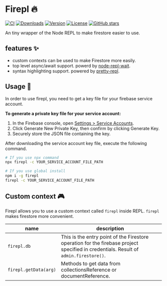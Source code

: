 # Firepl 🔥
[![CI](https://github.com/kawamataryo/firepl/actions/workflows/release.yml/badge.svg)](https://github.com/kawamataryo/firepl/actions/workflows/ci.yml)
<a href="https://npmcharts.com/compare/firepl?minimal=true"><img src="https://img.shields.io/npm/dt/firepl.svg" alt="Downloads"></a>
<a href="https://www.npmjs.com/package/firepl"><img src="https://img.shields.io/npm/v/firepl.svg" alt="Version"></a>
<a href="https://www.npmjs.com/package/firepl"><img src="https://img.shields.io/npm/l/firepl.svg" alt="License"></a>
<a href="https://github.com/kawamataryo/firepl" target="__blank"><img alt="GitHub stars" src="https://img.shields.io/github/stars/kawamataryo/firepl?style=social"></a>

An tiny wrapper of the Node REPL to make firestore easier to use.

## features ✨

- custom contexts can be used to make Firestore more easily.
- top level async/await support. powerd by [node-repl-wait](https://www.npmjs.com/package/node-repl-await).
- syntax highlighting support. powered by [pretty-repl](https://www.npmjs.com/package/pretty-repl).

## Usage 🚀
In order to use firepl, you need to get a key file for your firebase service account.

**To generate a private key file for your service account:**
1. In the Firebase console, open [Settings > Service Accounts](https://console.firebase.google.com/project/_/settings/serviceaccounts/adminsdk).
2. Click Generate New Private Key, then confirm by clicking Generate Key.
3. Securely store the JSON file containing the key.

After downloading the service account key file, execute the following command.

```bash
# If you use npx command
npx firepl -c YOUR_SERVICE_ACCOUNT_FILE_PATH

# If you use global install
npm i -g firepl
firepl -c YOUR_SERVICE_ACCOUNT_FILE_PATH
```

## Custom context 🎮
Firepl allows you to use a custom context called `firepl` inside REPL. `firepl` makes firestore more convenient.

|name|description|
|---|---|
|`firepl.db` | This is the entry point of the Firestore operation for the firebase project specified in credentials. Result of `admin.firestore()`. |
|`firepl.getData(arg)` | Methods to get data from collectionsReference or documentReference. |

